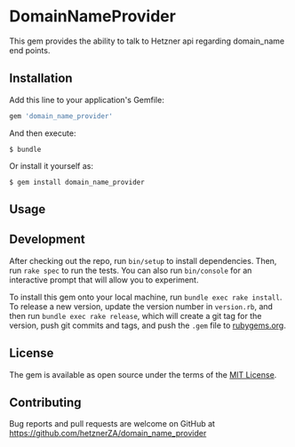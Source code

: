 # DomainNameProvider

This gem provides the ability to talk to Hetzner api regarding domain_name end points.

## Installation

Add this line to your application's Gemfile:

```ruby
gem 'domain_name_provider'
```

And then execute:

    $ bundle

Or install it yourself as:

    $ gem install domain_name_provider

## Usage


## Development

After checking out the repo, run `bin/setup` to install dependencies. Then, run `rake spec` to run the tests. You can also run `bin/console` for an interactive prompt that will allow you to experiment.

To install this gem onto your local machine, run `bundle exec rake install`. To release a new version, update the version number in `version.rb`, and then run `bundle exec rake release`, which will create a git tag for the version, push git commits and tags, and push the `.gem` file to [rubygems.org](https://rubygems.org).

## License

The gem is available as open source under the terms of the [MIT License](http://opensource.org/licenses/MIT).

## Contributing

Bug reports and pull requests are welcome on GitHub at https://github.com/hetznerZA/domain_name_provider
